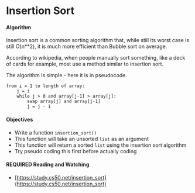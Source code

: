 # Insertion Sort

#### Algorithm

Insertion sort is a common sorting algorithm that, while still its worst case is still O(n**2), it is much more efficient than Bubble sort on average.

According to wikipedia, when people manually sort something, like a deck of cards for example, most use a method similar to insertion sort.

The algorithm is simple - here it is in pseudocode.
```
from i = 1 to length of array:
    j = i
    while j > 0 and array[j-1] > array[j]:
        swap array[j] and array[j-1]
        j = j - 1
```

#### Objectives

* Write a function `insertion_sort()`
* This function will take an unsorted `list` as an argument
* This function will return a sorted `list` using the insertion sort algorithm
* Try pseudo coding this first before actually coding

#### REQUIRED Reading and Watching

* [https://study.cs50.net/insertion_sort](https://study.cs50.net/insertion_sort)